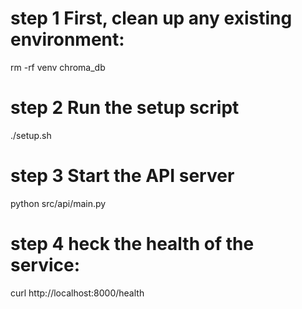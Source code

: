# step 1 First, clean up any existing environment:
rm -rf venv chroma_db

# step 2 Run the setup script
./setup.sh

# step 3 Start the API server
python src/api/main.py

# step 4 heck the health of the service:
curl http://localhost:8000/health